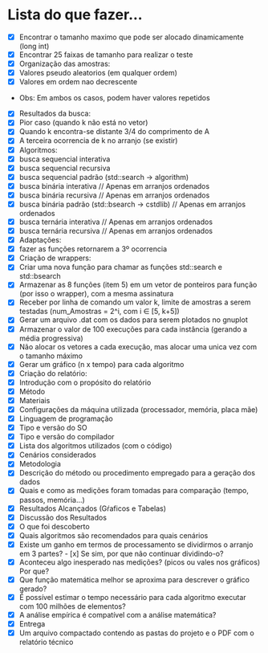 # Lista do que fazer...

- [x] Encontrar o tamanho maximo que pode ser alocado dinamicamente (long int)
- [x] Encontrar 25 faixas de tamanho para realizar o teste
- [x] Organização das amostras:
 - [x] Valores pseudo aleatorios (em qualquer ordem)
 - [x] Valores em ordem nao decrescente
 - Obs: Em ambos os casos, podem haver valores repetidos
- [x] Resultados da busca:
 - [x] Pior caso (quando k não está no vetor)
 - [x] Quando k encontra-se distante 3/4 do comprimento de A
 - [x] A terceira ocorrencia de k no arranjo (se existir)
- [x] Algoritmos: 
 - [x] busca sequencial interativa
 - [x] busca sequencial recursiva
 - [x] busca sequencial padrão (std::search -> algorithm)
 - [x] busca binária interativa                          // Apenas em arranjos ordenados
 - [x] busca binária recursiva                           // Apenas em arranjos ordenados
 - [x] busca binária padrão (std::bsearch -> cstdlib)    // Apenas em arranjos ordenados
 - [x] busca ternária interativa                         // Apenas em arranjos ordenados
 - [x] busca ternária recursiva                          // Apenas em arranjos ordenados
- [x] Adaptações:
 - [x] fazer as funções retornarem a 3º ocorrencia
- [x] Criação de wrappers:
 - [x] Criar uma nova função para chamar as funções std::search e std::bsearch
- [x] Armazenar as 8 funções (item 5) em um vetor de ponteiros para função (por isso o wrapper), com a mesma assinatura
- [x] Receber por linha de comando um valor k, limite de amostras a serem testadas (num_Amostras = 2^i, com i ∈ [5, k+5])
- [x] Gerar um arquivo .dat com os dados para serem plotados no gnuplot
- [x] Armazenar o valor de 100 execuções para cada instância (gerando a média progressiva)
- [x] Não alocar os vetores a cada execução, mas alocar uma unica vez com o tamanho máximo
- [x] Gerar um gráfico (n x tempo) para cada algoritmo
- [x] Criação do relatório:
 - [x] Introdução com o propósito do relatório
 - [x] Método
  - [x] Materiais
   - [x] Configurações da máquina utilizada (processador, memória, placa mãe)
   - [x] Linguagem de programação
   - [x] Tipo e versão do SO
   - [x] Tipo e versão do compilador
   - [x] Lista dos algoritmos utilizados (com o código)
   - [x] Cenários considerados
  - [x] Metodologia
   - [x] Descrição do método ou procedimento empregado para a geração dos dados
   - [x] Quais e como as medições foram tomadas para comparação (tempo, passos, memória...)
  - [x] Resultados Alcançados (Gŕaficos e Tabelas)
  - [x] Discussão dos Resultados
   - [x] O que foi descoberto
   - [x] Quais algoritmos são recomendados para quais cenários
   - [x] Existe um ganho em termos de processamento se dividirmos o arranjo em 3 partes?
    - [x] Se sim, por que não continuar dividindo-o?
   - [x] Aconteceu algo inesperado nas medições? (picos ou vales nos gráficos) Por que?
   - [x] Que função matemática melhor se aproxima para descrever o gráfico gerado?
   - [x] É possível estimar o tempo necessário para cada algoritmo executar com 100 milhões de elementos?
   - [x] A análise empírica é compatível com a análise matemática?
- [x] Entrega
 - [x] Um arquivo compactado contendo as pastas do projeto e o PDF com o relatório técnico
